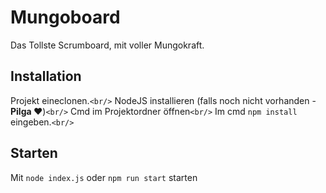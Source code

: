 # Mungoboard

Das Tollste Scrumboard, mit voller Mungokraft.

## Installation

Projekt eineclonen.`<br/>`
NodeJS installieren (falls noch nicht vorhanden - **Pilga ♥**)`<br/>`
Cmd im Projektordner öffnen`<br/>`
Im cmd `npm install` eingeben.`<br/>`

## Starten

Mit `node index.js` oder `npm run start` starten
